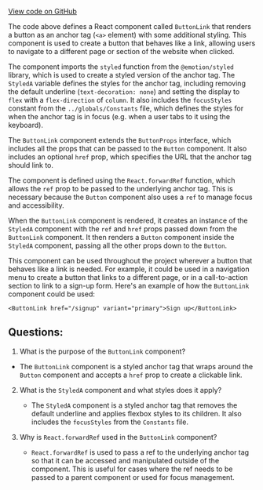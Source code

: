 [View code on GitHub](https://github.com/technologiestiftung/kulturdaten-frontend/blob/master/components/button/ButtonLink.tsx)

The code above defines a React component called `ButtonLink` that renders a button as an anchor tag (`<a>` element) with some additional styling. This component is used to create a button that behaves like a link, allowing users to navigate to a different page or section of the website when clicked.

The component imports the `styled` function from the `@emotion/styled` library, which is used to create a styled version of the anchor tag. The `StyledA` variable defines the styles for the anchor tag, including removing the default underline (`text-decoration: none`) and setting the display to `flex` with a `flex-direction` of `column`. It also includes the `focusStyles` constant from the `../globals/Constants` file, which defines the styles for when the anchor tag is in focus (e.g. when a user tabs to it using the keyboard).

The `ButtonLink` component extends the `ButtonProps` interface, which includes all the props that can be passed to the `Button` component. It also includes an optional `href` prop, which specifies the URL that the anchor tag should link to.

The component is defined using the `React.forwardRef` function, which allows the `ref` prop to be passed to the underlying anchor tag. This is necessary because the `Button` component also uses a `ref` to manage focus and accessibility.

When the `ButtonLink` component is rendered, it creates an instance of the `StyledA` component with the `ref` and `href` props passed down from the `ButtonLink` component. It then renders a `Button` component inside the `StyledA` component, passing all the other props down to the `Button`.

This component can be used throughout the project wherever a button that behaves like a link is needed. For example, it could be used in a navigation menu to create a button that links to a different page, or in a call-to-action section to link to a sign-up form. Here's an example of how the `ButtonLink` component could be used:

```
<ButtonLink href="/signup" variant="primary">Sign up</ButtonLink>
```
## Questions: 
 1. What is the purpose of the `ButtonLink` component?
   - The `ButtonLink` component is a styled anchor tag that wraps around the `Button` component and accepts a `href` prop to create a clickable link.

2. What is the `StyledA` component and what styles does it apply?
   - The `StyledA` component is a styled anchor tag that removes the default underline and applies flexbox styles to its children. It also includes the `focusStyles` from the `Constants` file.

3. Why is `React.forwardRef` used in the `ButtonLink` component?
   - `React.forwardRef` is used to pass a ref to the underlying anchor tag so that it can be accessed and manipulated outside of the component. This is useful for cases where the ref needs to be passed to a parent component or used for focus management.